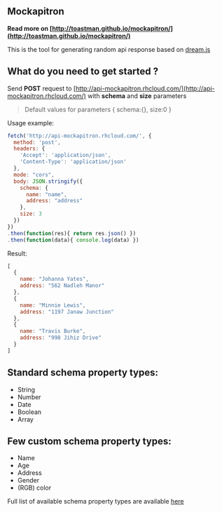 ## Mockapitron

**Read more on [http://toastman.github.io/mockapitron/](http://toastman.github.io/mockapitron/)**

This is the tool for generating random api response based on [dream.js](https://github.com/adleroliveira/dreamjs)

## What do you need to get started ?
Send **POST** request to [http://api-mockapitron.rhcloud.com/](http://api-mockapitron.rhcloud.com/) with **schema** and **size** parameters

> Default values for parameters { schema:{}, size:0 }

Usage example:

```javascript
fetch('http://api-mockapitron.rhcloud.com/', {
  method: 'post',
  headers: {
    'Accept': 'application/json',
    'Content-Type': 'application/json'
  },
  mode: "cors",
  body: JSON.stringify({
    schema: {
      name: "name",
      address: "address"
    },
    size: 3
  })
})
.then(function(res){ return res.json() })
.then(function(data){ console.log(data) })
```

Result:

```javascript
[
  {
    name: "Johanna Yates",
    address: "562 Nadleh Manor"
  },
  {
    name: "Minnie Lewis",
    address: "1197 Janaw Junction"
  },
  {
    name: "Travis Burke",
    address: "998 Jihiz Drive"
  }
]
```

## Standard schema property types:
* String
* Number
* Date
* Boolean
* Array

## Few custom schema property types:
* Name
* Age
* Address
* Gender
* (RGB) color

Full list of available schema property types are available [here](http://chancejs.com/)
